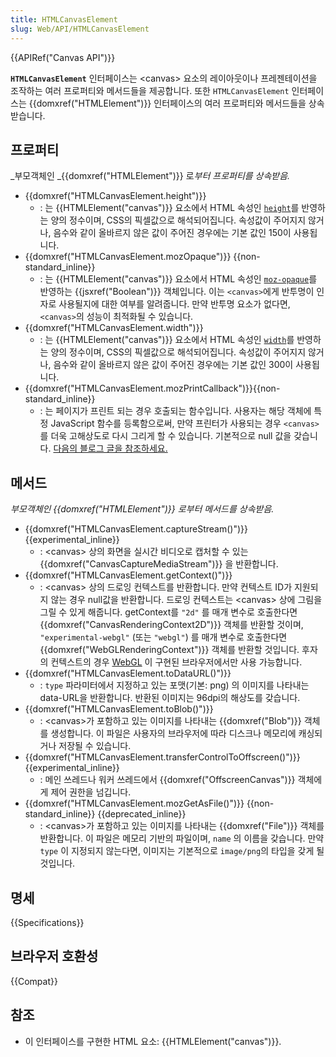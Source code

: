 ```yaml
---
title: HTMLCanvasElement
slug: Web/API/HTMLCanvasElement
---
```


{{APIRef("Canvas API")}}

**`HTMLCanvasElement`** 인터페이스는 \<canvas> 요소의 레이아웃이나 프레젠테이션을 조작하는 여러 프로퍼티와 메서드들을 제공합니다. 또한 `HTMLCanvasElement` 인터페이스는 {{domxref("HTMLElement")}} 인터페이스의 여러 프로퍼티와 메서드들을 상속받습니다.

## 프로퍼티

_부모객체인 _{{domxref("HTMLElement")}} 로*부터 프로퍼티를 상속받음.*

- {{domxref("HTMLCanvasElement.height")}}
  - : 는 {{HTMLElement("canvas")}} 요소에서 HTML 속성인 [`height`](/ko/docs/Web/HTML/Element/canvas#height)를 반영하는 양의 정수이며, CSS의 픽셀값으로 해석되어집니다. 속성값이 주어지지 않거나, 음수와 같이 올바르지 않은 값이 주어진 경우에는 기본 값인 150이 사용됩니다.
- {{domxref("HTMLCanvasElement.mozOpaque")}} {{non-standard_inline}}
  - : 는 {{HTMLElement("canvas")}} 요소에서 HTML 속성인 [`moz-opaque`](/ko/docs/Web/HTML/Element/canvas#moz-opaque)를 반영하는 {{jsxref("Boolean")}} 객체입니다. 이는 `<canvas>`에게 반투명이 인자로 사용될지에 대한 여부를 알려줍니다. 만약 반투명 요소가 없다면, `<canvas>`의 성능이 최적화될 수 있습니다.
- {{domxref("HTMLCanvasElement.width")}}
  - : 는 {{HTMLElement("canvas")}} 요소에서 HTML 속성인 [`width`](/ko/docs/Web/HTML/Element/canvas#width)를 반영하는 양의 정수이며, CSS의 픽셀값으로 해석되어집니다. 속성값이 주어지지 않거나, 음수와 같이 올바르지 않은 값이 주어진 경우에는 기본 값인 300이 사용됩니다.
- {{domxref("HTMLCanvasElement.mozPrintCallback")}}{{non-standard_inline}}
  - : 는 페이지가 프린트 되는 경우 호출되는 함수입니다. 사용자는 해당 객체에 특정 JavaScript 함수를 등록함으로써, 만약 프린터가 사용되는 경우 `<canvas>`를 더욱 고해상도로 다시 그리게 할 수 있습니다. 기본적으로 null 값을 갖습니다. [다음의 블로그 글을 참조하세요.](https://blog.mozilla.org/labs/2012/09/a-new-way-to-control-printing-output/)

## 메서드

_부모객체인 {{domxref("HTMLElement")}} 로부터 메서드를 상속받음._

- {{domxref("HTMLCanvasElement.captureStream()")}} {{experimental_inline}}
  - : \<canvas> 상의 화면을 실시간 비디오로 캡처할 수 있는 {{domxref("CanvasCaptureMediaStream")}} 을 반환합니다.
- {{domxref("HTMLCanvasElement.getContext()")}}
  - : \<canvas> 상의 드로잉 컨텍스트를 반환합니다. 만약 컨텍스트 ID가 지원되지 않는 경우 null값을 반환합니다. 드로잉 컨텍스트는 \<canvas> 상에 그림을 그릴 수 있게 해줍니다. getContext를 `"2d"` 를 매개 변수로 호출한다면 {{domxref("CanvasRenderingContext2D")}} 객체를 반환할 것이며, `"experimental-webgl"` (또는 `"webgl"`) 를 매개 변수로 호출한다면 {{domxref("WebGLRenderingContext")}} 객체를 반환할 것입니다. 후자의 컨텍스트의 경우 [WebGL](/ko/docs/Web/WebGL) 이 구현된 브라우저에서만 사용 가능합니다.
- {{domxref("HTMLCanvasElement.toDataURL()")}}
  - : `type` 파라미터에서 지정하고 있는 포맷(기본: png) 의 이미지를 나타내는 data-URL을 반환합니다. 반환된 이미지는 96dpi의 해상도를 갖습니다.
- {{domxref("HTMLCanvasElement.toBlob()")}}
  - : \<canvas>가 포함하고 있는 이미지를 나타내는 {{domxref("Blob")}} 객체를 생성합니다. 이 파일은 사용자의 브라우저에 따라 디스크나 메모리에 캐싱되거나 저장될 수 있습니다.
- {{domxref("HTMLCanvasElement.transferControlToOffscreen()")}} {{experimental_inline}}
  - : 메인 쓰레드나 워커 쓰레드에서 {{domxref("OffscreenCanvas")}} 객체에게 제어 권한을 넘깁니다.
- {{domxref("HTMLCanvasElement.mozGetAsFile()")}} {{non-standard_inline}} {{deprecated_inline}}
  - : \<canvas>가 포함하고 있는 이미지를 나타내는 {{domxref("File")}} 객체를 반환합니다. 이 파일은 메모리 기반의 파일이며, `name` 의 이름을 갖습니다. 만약 `type` 이 지정되지 않는다면, 이미지는 기본적으로 `image/png`의 타입을 갖게 될 것입니다.

## 명세

{{Specifications}}

## 브라우저 호환성

{{Compat}}

## 참조

- 이 인터페이스를 구현한 HTML 요소: {{HTMLElement("canvas")}}.
